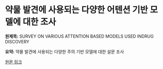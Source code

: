 # 약물 발견에 사용되는 다양한 어텐션 기반 모델에 대한 조사

**원제목:** SURVEY ON VARIOUS ATTENTION BASED MODELS USED INDRUG DISCOVERY

**요약:** 약물 발견에 사용되는 다양한 주의 기반 모델에 대한 설문 조사

[원문 링크](https://scholar.google.com/scholar_url?url=https://librarystc.wordpress.com/wp-content/uploads/2025/04/a.-jane-066-073.pdf&hl=ko&sa=X&d=7990251043883718013&ei=Dc1xaJ6CIuOM6rQPxIaTgQs&scisig=AAZF9b_cRJ21im904sH58ox1QoQd&oi=scholaralrt&hist=BNQUaiIAAAAJ:6703930949883570885:AAZF9b9AgUxdKCnAXM18it0DhfP9&html=&pos=5&folt=kw-top)
